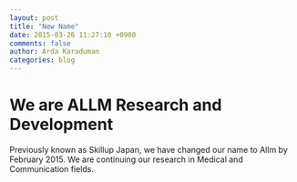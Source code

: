 ```yaml
---
layout: post
title: "New Name"
date: 2015-03-26 11:27:10 +0900
comments: false
author: Arda Karaduman
categories: blog
---
```


# We are ALLM Research and Development

Previously known as Skillup Japan, we have changed our name to Allm by February 2015.
We are continuing our research in Medical and Communication fields.

